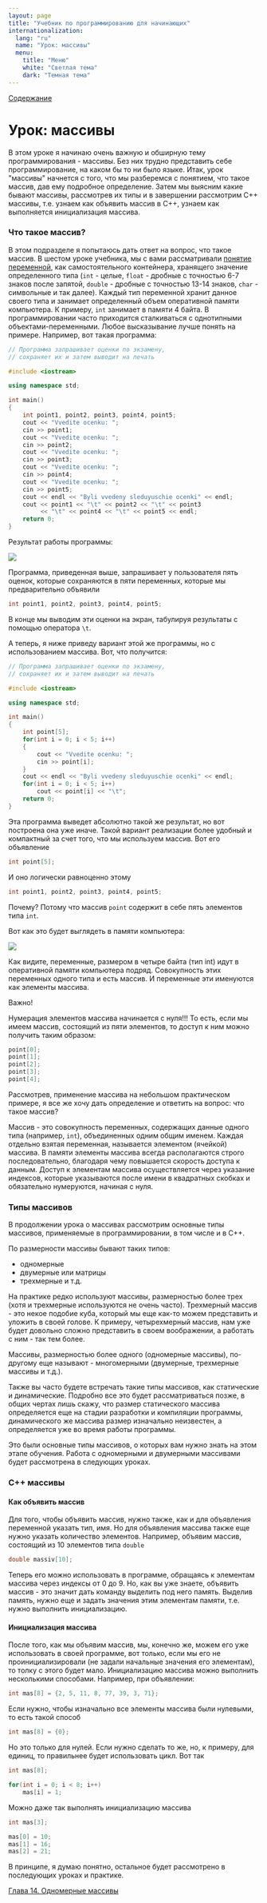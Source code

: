 ```yaml
---
layout: page
title: "Учебник по программированию для начинающих"
internationalization:
  lang: "ru"
  name: "Урок: массивы"
  menu:
    title: "Меню"
    white: "Светлая тема"
    dark: "Темная тема"
---
```


[Содержание](index.md)

# Урок: массивы
В этом уроке я начинаю очень важную и обширную тему программирования - массивы. Без них трудно представить себе программирование, на каком бы то ни было языке. Итак, урок "массивы" начнется с того, что мы разберемся с понятием, что такое массив, дав ему подробное определение. Затем мы выясним какие бывают массивы, рассмотрев их типы и в завершении рассмотрим С++ массивы, т.е. узнаем как объявить массив в С++, узнаем как выполняется инициализация массива.

### Что такое массив?
В этом подразделе я попытаюсь дать ответ на вопрос, что такое массив. В шестом уроке учебника, мы с вами рассматривали [понятие переменной](chapter-6.md), как самостоятельного контейнера, хранящего значение определенного типа (`int` - целые, `float` - дробные с точностью 6-7 знаков после запятой, `double` - дробные с точностью 13-14 знаков, `char` - символьные и так далее). Каждый тип переменной хранит данное своего типа и занимает определенный объем оперативной памяти компьютера. К примеру, `int` занимает в памяти 4 байта. В программировании часто приходится сталкиваться с однотипными объектами-переменными. Любое высказывание лучше понять на примере. Например, вот такая программа:

```cpp
// Программа запрашивает оценки по экзамену,
// сохраняет их и затем выводит на печать

#include <iostream>

using namespace std;

int main()
{
    int point1, point2, point3, point4, point5;
    cout << "Vvedite ocenku: ";
    cin >> point1;
    cout << "Vvedite ocenku: ";
    cin >> point2;
    cout << "Vvedite ocenku: ";
    cin >> point3;
    cout << "Vvedite ocenku: ";
    cin >> point4;
    cout << "Vvedite ocenku: ";
    cin >> point5;
    cout << endl << "Byli vvedeny sleduyuschie ocenki" << endl;
    cout << point1 << "\t" << point2 << "\t" << point3
         << "\t" << point4 << "\t" << point5 << endl;
    return 0;
}
```

Результат работы программы:

![](images/13.1.jpg)

Программа, приведенная выше, запрашивает у пользователя пять оценок, которые сохраняются в пяти переменных, которые мы предварительно объявили

```cpp
int point1, point2, point3, point4, point5;
```

В конце мы выводим эти оценки на экран, табулируя результаты с помощью оператора `\t`.

А теперь, я ниже приведу вариант этой же программы, но с использованием массива. Вот, что получится:

```cpp
// Программа запрашивает оценки по экзамену,
// сохраняет их и затем выводит на печать

#include <iostream>

using namespace std;

int main()
{
    int point[5];
    for(int i = 0; i < 5; i++)
    {
        cout << "Vvedite ocenku: ";
        cin >> point[i];
    }
    cout << endl << "Byli vvedeny sleduyuschie ocenki" << endl;
    for(int i = 0; i < 5; i++)
        cout << point[i] << "\t";
    return 0;
}
```

Эта программа выведет абсолютно такой же результат, но вот построена она уже иначе. Такой вариант реализации более удобный и компактный за счет того, что мы используем массив. Вот его объявление

```cpp
int point[5];
```

И оно логически равноценно этому

```cpp
int point1, point2, point3, point4, point5;
```

Почему? Потому что массив `point` содержит в себе пять элементов типа `int`.

Вот как это будет выглядеть в памяти компьютера:

![](images/13.2.jpg)

Как видите, переменные, размером в четыре байта (тип int) идут в оперативной памяти компьютера подряд. Совокупность этих переменных одного типа и есть массив. И переменные эти именуются как элементы массива.

Важно!

Нумерация элементов массива начинается с нуля!!! То есть, если мы имеем массив, состоящий из пяти элементов, то доступ к ним можно получить таким образом:

```cpp
point[0];
point[1];
point[2];
point[3];
point[4];
```

Рассмотрев, применение массива на небольшом практическом примере, я все же хочу дать определение и ответить на вопрос: что такое массив?

Массив - это совокупность переменных, содержащих данные одного типа (например, `int`), объединенных одним общим именем. Каждая отдельно взятая переменная, называется элементом (ячейкой) массива. В памяти элементы массива всегда располагаются строго последовательно, благодаря чему повышается скорость доступа к данным. Доступ к элементам массива осуществляется через указание индексов, которые указываются после имени в квадратных скобках и обязательно нумеруются, начиная с нуля.

### Типы массивов
В продолжении урока о массивах рассмотрим основные типы массивов, применяемые в программировании, в том числе и в С++.

По размерности массивы бывают таких типов:

- одномерные
- двумерные или матрицы
- трехмерные и т.д.

На практике редко используют массивы, размерностью более трех (хотя и трехмерные используются не очень часто). Трехмерный массив - это некое подобие куба, который мы еще как-то можем представить и уложить в своей голове. К примеру, четырехмерный массив, нам уже будет довольно сложно представить в своем воображении, а работать с ним - так тем более.

Массивы, размерностью более одного (одномерные массивы), по-другому еще называют - многомерными (двумерные, трехмерные массивы и т.д.).

Также вы часто будете встречать такие типы массивов, как статические и динамические. Подробно все это будет рассматриваться позже, в общих чертах лишь скажу, что размер статического массива определяется еще на стадии разработки и компиляции программы, динамического же массива размер изначально неизвестен, а определяется уже во время работы программы.

Это были основные типы массивов, о которых вам нужно знать на этом этапе обучения. Работа с одномерными и двумерными массивами будет рассмотрена в следующих уроках.

### С++ массивы
#### Как объявить массив
Для того, чтобы объявить массив, нужно также, как и для объявления переменной указать тип, имя. Но для объявления массива также еще нужно указать количество элементов. Например, объявим массив, состоящий из 10 элементов типа `double`

```cpp
double massiv[10];
```

Теперь его можно использовать в программе, обращаясь к элементам массива через индексы от 0 до 9. Но, как вы уже знаете, объявить массив - это значит дать команду выделить под него память. Выделив память, нужно еще и задать значения этим элементам памяти, т.е. нужно выполнить инициализацию.

#### Инициализация массива
После того, как мы объявим массив, мы, конечно же, можем его уже использовать в своей программе, вот только, если мы его не проинициализировали (не задали начальные значения его элементам), то толку с этого будет мало. Инициализацию массива можно выполнить несколькими способами. Например, при объявлении:

```cpp
int mas[8] = {2, 5, 11, 8, 77, 39, 3, 71};
```

Если нужно, чтобы изначально все элементы массива были нулевыми, то есть такой способ

```cpp
int mas[8] = {0};
```

Но это только для нулей. Если нужно сделать то же, но, к примеру, для единиц, то правильнее будет использовать цикл. Вот так

```cpp
int mas[8];

for(int i = 0; i < 8; i++)
    mas[i] = 1;
```

Можно даже так выполнять инициализацию массива

```cpp
int mas[3];

mas[0] = 10;
mas[1] = 16;
mas[2] = 21;
```

В принципе, я думаю понятно, остальное будет рассмотрено в последующих уроках и практике.

[Глава 14. Одномерные массивы](chapter-14.md)
